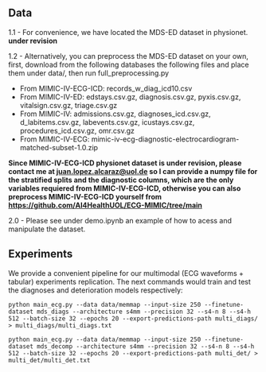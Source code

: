 ## Data 

1.1 - For convenience, we have located the MDS-ED dataset in physionet. **under revision**

1.2 - Alternatively, you can preprocess the MDS-ED dataset on your own, first, download from the following databases the following files and place them under data/, then run full_preprocessing.py

- From MIMIC-IV-ECG-ICD: records_w_diag_icd10.csv
- From MIMIC-IV-ED: edstays.csv.gz, diagnosis.csv.gz, pyxis.csv.gz, vitalsign.csv.gz, triage.csv.gz
- From MIMIC-IV: admissions.csv.gz, diagnoses_icd.csv.gz, d_labitems.csv.gz, labevents.csv.gz, icustays.csv.gz, procedures_icd.csv.gz, omr.csv.gz
- From MIMIC-IV-ECG: mimic-iv-ecg-diagnostic-electrocardiogram-matched-subset-1.0.zip

**Since MIMIC-IV-ECG-ICD physionet dataset is under revision, please contact me at juan.lopez.alcaraz@uol.de so I can provide a numpy file for the stratified splits and the diagnostic columns, which are the only variables requiered from MIMIC-IV-ECG-ICD, otherwise you can also preprocess MIMIC-IV-ECG-ICD yourself from https://github.com/AI4HealthUOL/ECG-MIMIC/tree/main**

2.0 - Please see under demo.ipynb an example of how to acess and manipulate the dataset.


## Experiments

We provide a convenient pipeline for our multimodal (ECG waveforms + tabular) experiments replication. The next commands would train and test the diagnoses and deterioration models respectively:

```
python main_ecg.py --data data/memmap --input-size 250 --finetune-dataset mds_diags --architecture s4mm --precision 32 --s4-n 8 --s4-h 512 --batch-size 32 --epochs 20 --export-predictions-path multi_diags/ > multi_diags/multi_diags.txt
```
```
python main_ecg.py --data data/memmap --input-size 250 --finetune-dataset mds_decomp --architecture s4mm --precision 32 --s4-n 8 --s4-h 512 --batch-size 32 --epochs 20 --export-predictions-path multi_det/ > multi_det/multi_det.txt
```


